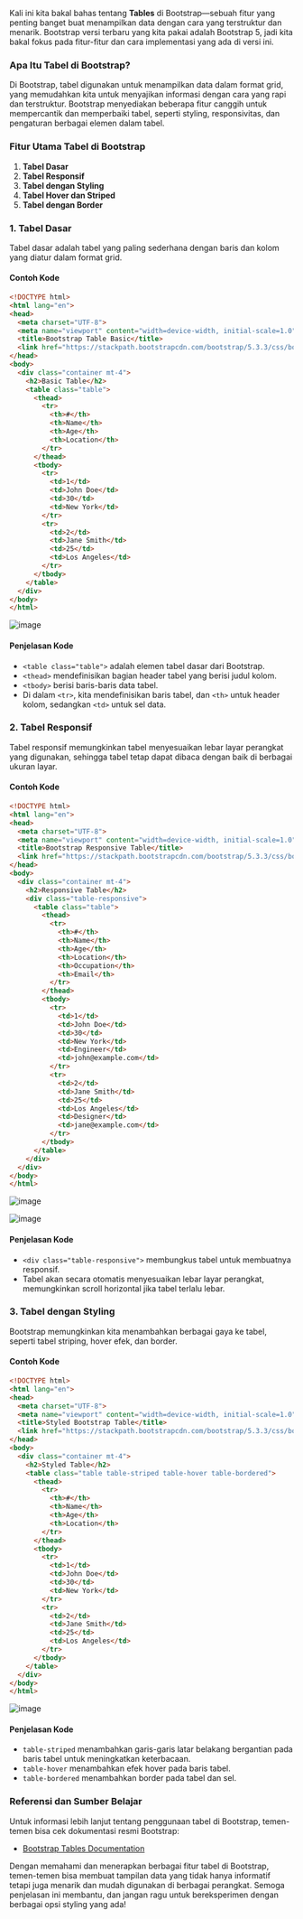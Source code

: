 Kali ini kita bakal bahas tentang **Tables** di Bootstrap—sebuah fitur yang penting banget buat menampilkan data dengan cara yang terstruktur dan menarik. Bootstrap versi terbaru yang kita pakai adalah Bootstrap 5, jadi kita bakal fokus pada fitur-fitur dan cara implementasi yang ada di versi ini.

### Apa Itu Tabel di Bootstrap?

Di Bootstrap, tabel digunakan untuk menampilkan data dalam format grid, yang memudahkan kita untuk menyajikan informasi dengan cara yang rapi dan terstruktur. Bootstrap menyediakan beberapa fitur canggih untuk mempercantik dan memperbaiki tabel, seperti styling, responsivitas, dan pengaturan berbagai elemen dalam tabel.

### Fitur Utama Tabel di Bootstrap

1. **Tabel Dasar**
2. **Tabel Responsif**
3. **Tabel dengan Styling**
4. **Tabel Hover dan Striped**
5. **Tabel dengan Border**

### 1. Tabel Dasar

Tabel dasar adalah tabel yang paling sederhana dengan baris dan kolom yang diatur dalam format grid. 

#### Contoh Kode

```html
<!DOCTYPE html>
<html lang="en">
<head>
  <meta charset="UTF-8">
  <meta name="viewport" content="width=device-width, initial-scale=1.0">
  <title>Bootstrap Table Basic</title>
  <link href="https://stackpath.bootstrapcdn.com/bootstrap/5.3.3/css/bootstrap.min.css" rel="stylesheet">
</head>
<body>
  <div class="container mt-4">
    <h2>Basic Table</h2>
    <table class="table">
      <thead>
        <tr>
          <th>#</th>
          <th>Name</th>
          <th>Age</th>
          <th>Location</th>
        </tr>
      </thead>
      <tbody>
        <tr>
          <td>1</td>
          <td>John Doe</td>
          <td>30</td>
          <td>New York</td>
        </tr>
        <tr>
          <td>2</td>
          <td>Jane Smith</td>
          <td>25</td>
          <td>Los Angeles</td>
        </tr>
      </tbody>
    </table>
  </div>
</body>
</html>
```
![image](https://github.com/user-attachments/assets/2e0791c7-f236-4561-9441-0f4da0505908)

#### Penjelasan Kode

- `<table class="table">` adalah elemen tabel dasar dari Bootstrap.
- `<thead>` mendefinisikan bagian header tabel yang berisi judul kolom.
- `<tbody>` berisi baris-baris data tabel.
- Di dalam `<tr>`, kita mendefinisikan baris tabel, dan `<th>` untuk header kolom, sedangkan `<td>` untuk sel data.

### 2. Tabel Responsif

Tabel responsif memungkinkan tabel menyesuaikan lebar layar perangkat yang digunakan, sehingga tabel tetap dapat dibaca dengan baik di berbagai ukuran layar.

#### Contoh Kode

```html
<!DOCTYPE html>
<html lang="en">
<head>
  <meta charset="UTF-8">
  <meta name="viewport" content="width=device-width, initial-scale=1.0">
  <title>Bootstrap Responsive Table</title>
  <link href="https://stackpath.bootstrapcdn.com/bootstrap/5.3.3/css/bootstrap.min.css" rel="stylesheet">
</head>
<body>
  <div class="container mt-4">
    <h2>Responsive Table</h2>
    <div class="table-responsive">
      <table class="table">
        <thead>
          <tr>
            <th>#</th>
            <th>Name</th>
            <th>Age</th>
            <th>Location</th>
            <th>Occupation</th>
            <th>Email</th>
          </tr>
        </thead>
        <tbody>
          <tr>
            <td>1</td>
            <td>John Doe</td>
            <td>30</td>
            <td>New York</td>
            <td>Engineer</td>
            <td>john@example.com</td>
          </tr>
          <tr>
            <td>2</td>
            <td>Jane Smith</td>
            <td>25</td>
            <td>Los Angeles</td>
            <td>Designer</td>
            <td>jane@example.com</td>
          </tr>
        </tbody>
      </table>
    </div>
  </div>
</body>
</html>
```
![image](https://github.com/user-attachments/assets/f5796b52-9468-40b8-8d4d-135473d49198)

![image](https://github.com/user-attachments/assets/205787d9-6065-49bb-87f9-210ccf0853ff)


#### Penjelasan Kode

- `<div class="table-responsive">` membungkus tabel untuk membuatnya responsif.
- Tabel akan secara otomatis menyesuaikan lebar layar perangkat, memungkinkan scroll horizontal jika tabel terlalu lebar.

### 3. Tabel dengan Styling

Bootstrap memungkinkan kita menambahkan berbagai gaya ke tabel, seperti tabel striping, hover efek, dan border.

#### Contoh Kode

```html
<!DOCTYPE html>
<html lang="en">
<head>
  <meta charset="UTF-8">
  <meta name="viewport" content="width=device-width, initial-scale=1.0">
  <title>Styled Bootstrap Table</title>
  <link href="https://stackpath.bootstrapcdn.com/bootstrap/5.3.3/css/bootstrap.min.css" rel="stylesheet">
</head>
<body>
  <div class="container mt-4">
    <h2>Styled Table</h2>
    <table class="table table-striped table-hover table-bordered">
      <thead>
        <tr>
          <th>#</th>
          <th>Name</th>
          <th>Age</th>
          <th>Location</th>
        </tr>
      </thead>
      <tbody>
        <tr>
          <td>1</td>
          <td>John Doe</td>
          <td>30</td>
          <td>New York</td>
        </tr>
        <tr>
          <td>2</td>
          <td>Jane Smith</td>
          <td>25</td>
          <td>Los Angeles</td>
        </tr>
      </tbody>
    </table>
  </div>
</body>
</html>
```
![image](https://github.com/user-attachments/assets/d3ffd31c-41c9-4663-9dd9-e4eb32bbadec)


#### Penjelasan Kode

- `table-striped` menambahkan garis-garis latar belakang bergantian pada baris tabel untuk meningkatkan keterbacaan.
- `table-hover` menambahkan efek hover pada baris tabel.
- `table-bordered` menambahkan border pada tabel dan sel.

### Referensi dan Sumber Belajar

Untuk informasi lebih lanjut tentang penggunaan tabel di Bootstrap, temen-temen bisa cek dokumentasi resmi Bootstrap:
- [Bootstrap Tables Documentation](https://getbootstrap.com/docs/5.3/content/tables/)

Dengan memahami dan menerapkan berbagai fitur tabel di Bootstrap, temen-temen bisa membuat tampilan data yang tidak hanya informatif tetapi juga menarik dan mudah digunakan di berbagai perangkat. Semoga penjelasan ini membantu, dan jangan ragu untuk bereksperimen dengan berbagai opsi styling yang ada!
